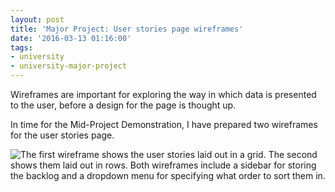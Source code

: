 ```yaml
---
layout: post
title: 'Major Project: User stories page wireframes'
date: '2016-03-13 01:16:00'
tags:
- university
- university-major-project
---
```


Wireframes are important for exploring the way in which data is presented to the user, before a design for the page is thought up.

In time for the Mid-Project Demonstration, I have prepared two wireframes for the user stories page.

![The first wireframe shows the user stories laid out in a grid. The second shows them laid out in rows. Both wireframes include a sidebar for storing the backlog and a dropdown menu for specifying what order to sort them in.](/content/images/2016/04/user-stories.png)